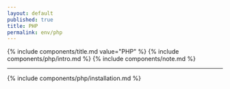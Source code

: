 ```yaml
---
layout: default
published: true
title: PHP
permalink: env/php
---
```


{% include components/title.md value="PHP" %}
{% include components/php/intro.md %}
{% include components/note.md %}

---

{% include components/php/installation.md %}
